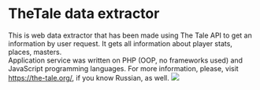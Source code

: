 # TheTale data extractor
This is web data extractor that has been made using The Tale API to get an information by user request. It gets all information about player stats, places, masters.\
Application service was written on PHP (OOP, no frameworks used) and JavaScript programming languages.
For more information, please, visit https://the-tale.org/, if you know Russian, as well.
<img src="http://i.imgur.com/rJha5DB.png"></img>
